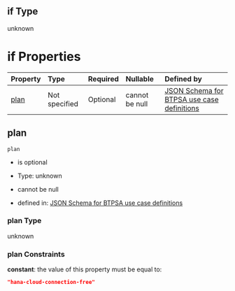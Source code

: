 ## if Type

unknown

# if Properties

| Property      | Type          | Required | Nullable       | Defined by                                                                                                                                                                                                                                  |
| :------------ | :------------ | :------- | :------------- | :------------------------------------------------------------------------------------------------------------------------------------------------------------------------------------------------------------------------------------------ |
| [plan](#plan) | Not specified | Optional | cannot be null | [JSON Schema for BTPSA use case definitions](btpsa-usecase-properties-services-items-allof-1-then-allof-40-then-allof-4-if-properties-plan.md "undefined#/properties/services/items/allOf/1/then/allOf/40/then/allOf/4/if/properties/plan") |

## plan



`plan`

*   is optional

*   Type: unknown

*   cannot be null

*   defined in: [JSON Schema for BTPSA use case definitions](btpsa-usecase-properties-services-items-allof-1-then-allof-40-then-allof-4-if-properties-plan.md "undefined#/properties/services/items/allOf/1/then/allOf/40/then/allOf/4/if/properties/plan")

### plan Type

unknown

### plan Constraints

**constant**: the value of this property must be equal to:

```json
"hana-cloud-connection-free"
```
